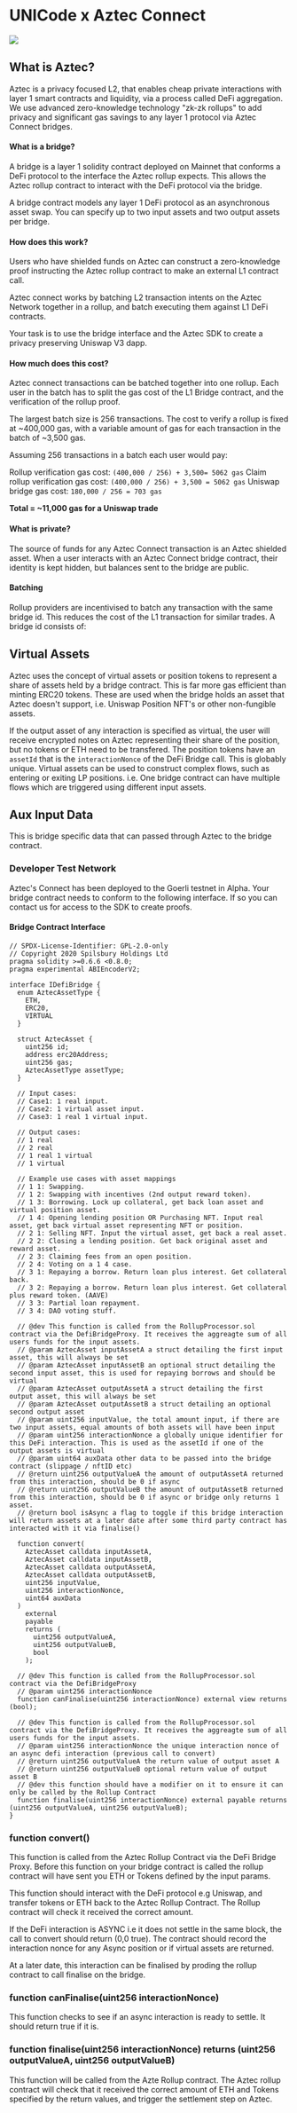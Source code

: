 # UNICode x Aztec Connect

![](https://i.imgur.com/ig94Xoa.jpg)

## What is Aztec?

Aztec is a privacy focused L2, that enables cheap private interactions with layer 1 smart contracts and liquidity, via a process called DeFi aggregation. We use advanced zero-knowledge technology "zk-zk rollups" to add privacy and significant gas savings to any layer 1 protocol via Aztec Connect bridges.

#### What is a bridge?

A bridge is a layer 1 solidity contract deployed on Mainnet that conforms a DeFi protocol to the interface the Aztec rollup expects. This allows the Aztec rollup contract to interact with the DeFi protocol via the bridge.

A bridge contract models any layer 1 DeFi protocol as an asynchronous asset swap. You can specify up to two input assets and two output assets per bridge.

#### How does this work?

Users who have shielded funds on Aztec can construct a zero-knowledge proof instructing the Aztec rollup contract to make an external L1 contract call.

Aztec connect works by batching L2 transaction intents on the Aztec Network together in a rollup, and batch executing them against L1 DeFi contracts.

Your task is to use the bridge interface and the Aztec SDK to create a privacy preserving Uniswap V3 dapp.

#### How much does this cost?

Aztec connect transactions can be batched together into one rollup. Each user in the batch has to split the gas cost of the L1 Bridge contract, and the verification of the rollup proof.

The largest batch size is 256 transactions. The cost to verify a rollup is fixed at ~400,000 gas, with a variable amount of gas for each transaction in the batch of ~3,500 gas.

Assuming 256 transactions in a batch each user would pay:

Rollup verification gas cost: `(400,000 / 256) + 3,500= 5062 gas`
Claim rollup verification gas cost: `(400,000 / 256) + 3,500 = 5062 gas`
Uniswap bridge gas cost: `180,000 / 256 = 703 gas`

**Total = ~11,000 gas for a Uniswap trade**

#### What is private?

The source of funds for any Aztec Connect transaction is an Aztec shielded asset. When a user interacts with an Aztec Connect bridge contract, their identity is kept hidden, but balances sent to the bridge are public.

#### Batching

Rollup providers are incentivised to batch any transaction with the same bridge id. This reduces the cost of the L1 transaction for similar trades. A bridge id consists of:

## Virtual Assets

Aztec uses the concept of virtual assets or position tokens to represent a share of assets held by a bridge contract. This is far more gas efficient than minting ERC20 tokens. These are used when the bridge holds an asset that Aztec doesn't support, i.e. Uniswap Position NFT's or other non-fungible assets.

If the output asset of any interaction is specified as virtual, the user will receive encrypted notes on Aztec representing their share of the position, but no tokens or ETH need to be transfered. The position tokens have an `assetId` that is the `interactionNonce` of the DeFi Bridge call. This is globably unique. Virtual assets can be used to construct complex flows, such as entering or exiting LP positions. i.e. One bridge contract can have multiple flows which are triggered using different input assets.

## Aux Input Data

This is bridge specific data that can passed through Aztec to the bridge contract.

### Developer Test Network

Aztec's Connect has been deployed to the Goerli testnet in Alpha. Your bridge contract needs to conform to the following interface. If so you can contact us for access to the SDK to create proofs.

#### Bridge Contract Interface

```solidity
// SPDX-License-Identifier: GPL-2.0-only
// Copyright 2020 Spilsbury Holdings Ltd
pragma solidity >=0.6.6 <0.8.0;
pragma experimental ABIEncoderV2;

interface IDefiBridge {
  enum AztecAssetType {
    ETH,
    ERC20,
    VIRTUAL
  }

  struct AztecAsset {
    uint256 id;
    address erc20Address;
    uint256 gas;
    AztecAssetType assetType;
  }

  // Input cases:
  // Case1: 1 real input.
  // Case2: 1 virtual asset input.
  // Case3: 1 real 1 virtual input.

  // Output cases:
  // 1 real
  // 2 real
  // 1 real 1 virtual
  // 1 virtual

  // Example use cases with asset mappings
  // 1 1: Swapping.
  // 1 2: Swapping with incentives (2nd output reward token).
  // 1 3: Borrowing. Lock up collateral, get back loan asset and virtual position asset.
  // 1 4: Opening lending position OR Purchasing NFT. Input real asset, get back virtual asset representing NFT or position.
  // 2 1: Selling NFT. Input the virtual asset, get back a real asset.
  // 2 2: Closing a lending position. Get back original asset and reward asset.
  // 2 3: Claiming fees from an open position.
  // 2 4: Voting on a 1 4 case.
  // 3 1: Repaying a borrow. Return loan plus interest. Get collateral back.
  // 3 2: Repaying a borrow. Return loan plus interest. Get collateral plus reward token. (AAVE)
  // 3 3: Partial loan repayment.
  // 3 4: DAO voting stuff.

  // @dev This function is called from the RollupProcessor.sol contract via the DefiBridgeProxy. It receives the aggreagte sum of all users funds for the input assets.
  // @param AztecAsset inputAssetA a struct detailing the first input asset, this will always be set
  // @param AztecAsset inputAssetB an optional struct detailing the second input asset, this is used for repaying borrows and should be virtual
  // @param AztecAsset outputAssetA a struct detailing the first output asset, this will always be set
  // @param AztecAsset outputAssetB a struct detailing an optional second output asset
  // @param uint256 inputValue, the total amount input, if there are two input assets, equal amounts of both assets will have been input
  // @param uint256 interactionNonce a globally unique identifier for this DeFi interaction. This is used as the assetId if one of the output assets is virtual
  // @param uint64 auxData other data to be passed into the bridge contract (slippage / nftID etc)
  // @return uint256 outputValueA the amount of outputAssetA returned from this interaction, should be 0 if async
  // @return uint256 outputValueB the amount of outputAssetB returned from this interaction, should be 0 if async or bridge only returns 1 asset.
  // @return bool isAsync a flag to toggle if this bridge interaction will return assets at a later date after some third party contract has interacted with it via finalise()

  function convert(
    AztecAsset calldata inputAssetA,
    AztecAsset calldata inputAssetB,
    AztecAsset calldata outputAssetA,
    AztecAsset calldata outputAssetB,
    uint256 inputValue,
    uint256 interactionNonce,
    uint64 auxData
  )
    external
    payable
    returns (
      uint256 outputValueA,
      uint256 outputValueB,
      bool
    );

  // @dev This function is called from the RollupProcessor.sol contract via the DefiBridgeProxy
  // @param uint256 interactionNonce
  function canFinalise(uint256 interactionNonce) external view returns (bool);

  // @dev This function is called from the RollupProcessor.sol contract via the DefiBridgeProxy. It receives the aggreagte sum of all users funds for the input assets.
  // @param uint256 interactionNonce the unique interaction nonce of an async defi interaction (previous call to convert)
  // @return uint256 outputValueA the return value of output asset A
  // @return uint256 outputValueB optional return value of output asset B
  // @dev this function should have a modifier on it to ensure it can only be called by the Rollup Contract
  function finalise(uint256 interactionNonce) external payable returns (uint256 outputValueA, uint256 outputValueB);
}

```

### function convert()

This function is called from the Aztec Rollup Contract via the DeFi Bridge Proxy. Before this function on your bridge contract is called the rollup contract will have sent you ETH or Tokens defined by the input params.

This function should interact with the DeFi protocol e.g Uniswap, and transfer tokens or ETH back to the Aztec Rollup Contract. The Rollup contract will check it received the correct amount.

If the DeFi interaction is ASYNC i.e it does not settle in the same block, the call to convert should return (0,0 true). The contract should record the interaction nonce for any Async position or if virtual assets are returned.

At a later date, this interaction can be finalised by proding the rollup contract to call finalise on the bridge.

### function canFinalise(uint256 interactionNonce)

This function checks to see if an async interaction is ready to settle. It should return true if it is.

### function finalise(uint256 interactionNonce) returns (uint256 outputValueA, uint256 outputValueB)

This function will be called from the Azte Rollup contract. The Aztec rollup contract will check that it received the correct amount of ETH and Tokens specified by the return values, and trigger the settlement step on Aztec.
